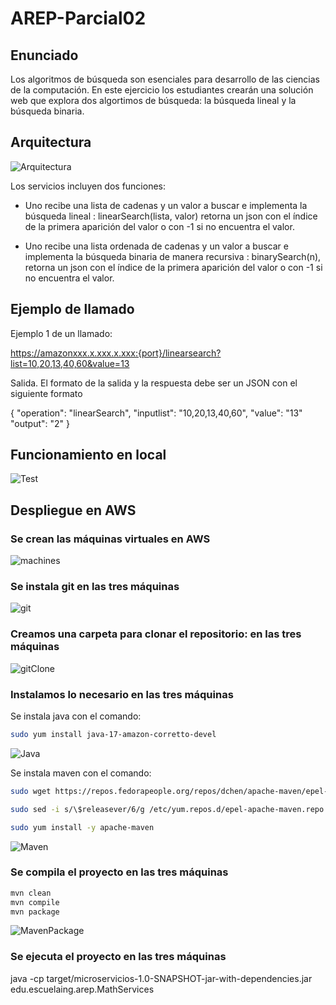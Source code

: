 # AREP-Parcial02

## Enunciado

Los algoritmos de búsqueda son esenciales para desarrollo de las ciencias de la computación. En este ejercicio los estudiantes crearán una solución web que explora dos algortimos de búsqueda: la búsqueda lineal y la búsqueda binaria.

## Arquitectura

![Arquitectura](https://github.com/An6ie02/AREP-Parcial02/assets/100453879/8f41360f-9b75-4d17-804c-43928be58cfa)

Los servicios incluyen dos funciones:
+ Uno recibe una lista de cadenas y un valor a buscar e implementa la búsqueda lineal :  linearSearch(lista, valor) retorna un json con el índice de la primera aparición del valor o con -1 si no encuentra el valor.

+ Uno recibe una lista ordenada de cadenas y un valor a buscar e implementa la búsqueda binaria de manera recursiva : binarySearch(n), retorna un json con el índice de la primera aparición del valor o con -1 si no encuentra el valor. 

## Ejemplo de llamado

Ejemplo 1 de un llamado:

https://amazonxxx.x.xxx.x.xxx:{port}/linearsearch?list=10,20,13,40,60&value=13

Salida. El formato de la salida y la respuesta debe ser un JSON con el siguiente formato

{
 "operation": "linearSearch",
 "inputlist": "10,20,13,40,60",
 "value": "13"
 "output":  "2"
}

## Funcionamiento en local
![Test](https://github.com/An6ie02/AREP-Parcial02/assets/100453879/07d1cf59-0456-4a12-845e-d6041b0bac51)

## Despliegue en AWS

### Se crean las máquinas virtuales en AWS

![machines](https://github.com/An6ie02/AREP-Parcial02/assets/100453879/903f2632-0ea5-4f11-abfc-deb80ead615f)

### Se instala git en las tres máquinas
![git](https://github.com/An6ie02/AREP-Parcial02/assets/100453879/0eae0830-7d7b-4af5-b492-dd802595d0b9)

### Creamos una carpeta para clonar el repositorio: en las tres máquinas
![gitClone](https://github.com/An6ie02/AREP-Parcial02/assets/100453879/a789a451-bf6b-448f-9942-38c8a1d3e57e)

### Instalamos lo necesario en las tres máquinas

Se instala java con el comando:
```bash
sudo yum install java-17-amazon-corretto-devel
```
![Java](https://github.com/An6ie02/AREP-Parcial02/assets/100453879/fd3e7cbb-7425-4986-84e9-92def8b44084)

Se instala maven con el comando:
```bash
sudo wget https://repos.fedorapeople.org/repos/dchen/apache-maven/epel-apache-maven.repo -O /etc/yum.repos.d/epel-apache-maven.repo

sudo sed -i s/\$releasever/6/g /etc/yum.repos.d/epel-apache-maven.repo

sudo yum install -y apache-maven
```

![Maven](https://github.com/An6ie02/AREP-Parcial02/assets/100453879/73a00b21-1cda-423e-ac60-070c4513aee8)

### Se compila el proyecto en las tres máquinas
```bash
mvn clean
mvn compile
mvn package
```
![MavenPackage](https://github.com/An6ie02/AREP-Parcial02/assets/100453879/c9b96941-f684-4972-a7e3-cadf7434ea4b)

### Se ejecuta el proyecto en las tres máquinas

java -cp target/microservicios-1.0-SNAPSHOT-jar-with-dependencies.jar edu.escuelaing.arep.MathServices

